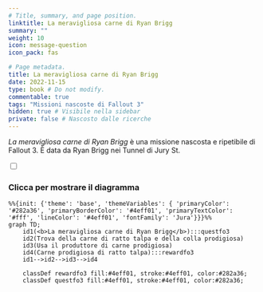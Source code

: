 ```yaml
---
# Title, summary, and page position.
linktitle: La meravigliosa carne di Ryan Brigg
summary: ""
weight: 10
icon: message-question
icon_pack: fas

# Page metadata.
title: La meravigliosa carne di Ryan Brigg
date: 2022-11-15
type: book # Do not modify.
commentable: true
tags: "Missioni nascoste di Fallout 3"
hidden: true # Visibile nella sidebar
private: false # Nascosto dalle ricerche
---
```


<div class="fo3">

*La meravigliosa carne di Ryan Brigg* è una missione nascosta e ripetibile di Fallout 3. È data da Ryan Brigg nei Tunnel di Jury St.



<section class="chart-collapse">
<input type="checkbox" name="collapse2" id="handle2">
<h3 class="handle">
<label for="handle2">Clicca per mostrare il diagramma</label>
</h3>
<div class="content">

```mermaid
%%{init: {'theme': 'base', 'themeVariables': { 'primaryColor': '#282a36', 'primaryBorderColor': '#4eff01', 'primaryTextColor': '#fff', 'lineColor': '#4eff01', 'fontFamily': 'Jura'}}}%%
graph TD;
    id1(<b>La meravigliosa carne di Ryan Brigg</b>):::questfo3
    id2(Trova della carne di ratto talpa e della colla prodigiosa)
    id3(Usa il produttore di carne prodigiosa)
    id4(Carne prodigiosa di ratto talpa):::rewardfo3
    id1-->id2-->id3-->id4
    
    classDef rewardfo3 fill:#4eff01, stroke:#4eff01, color:#282a36;
    classDef questfo3 fill:#4eff01, stroke:#4eff01, color:#282a36;
```

</div>
</section>




</div>